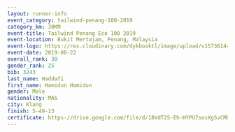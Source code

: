```yaml
--- 
layout: runner-info 
event_category: tailwind-penang-100-2019 
category_km: 30KM 
event-title: Tailwind Penang Eco 100 2019 
event-location: Bukit Mertajam, Penang, Malaysia 
event-logo: https://res.cloudinary.com/dykbosktl/image/upload/v1573614442/Logo/Logo_gqlzi3.jpg 
event-date: 2019-06-22 
overall_rank: 30
gender_rank: 25
bib: 3243
last_name: Haddafi
first_name: Hamidun Hamidun
gender: Male
nationality: MAS
city: Klang
finish: 5-49-13
certificate: https-//drive.google.com/file/d/18VdT2S-Eh-HYPU7sosXgSvCMO80KDmV/view?usp=sharing
--- 
```

